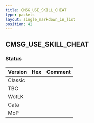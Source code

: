 ```yaml
---
title: CMSG_USE_SKILL_CHEAT
type: packets
layout: single_markdown_in_list
position: 42
---
```


## CMSG_USE_SKILL_CHEAT

### Status

Version    | Hex        | Comment
---------- | ---------- | ---------- 
Classic    |            |
TBC        |            |
WotLK      |            |
Cata       |            |
MoP        |            |